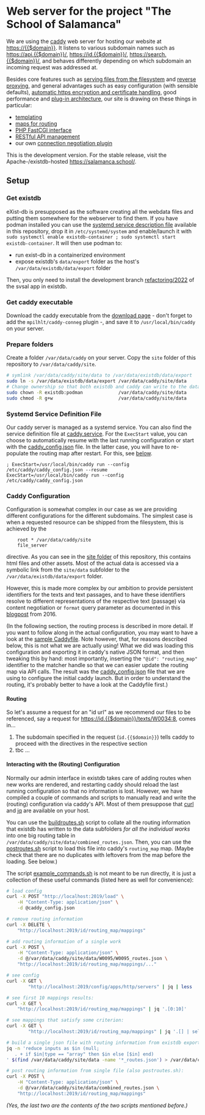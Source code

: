 # Web server for the project "The School of Salamanca"

We are using the [caddy](https://caddyserver.com/) web server for hosting our website at <https://{{$domain}}>. It listens to various subdomain names such as <https://api.{{$domain}}/>, <https://id.{{$domain}}/>, <https://search.{{$domain}}/>, and behaves differently depending on which subdomain an incoming request was addressed at.

Besides core features such as [serving files from the filesystem](https://caddyserver.com/docs/caddyfile/directives/file_server) and [reverse proxying](https://caddyserver.com/docs/caddyfile/directives/reverse_proxy), and general advantages such as easy configuration (with sensible defaults), [automatic https encryption and certificate handling](https://caddyserver.com/docs/automatic-https), good performance and [plug-in architecture](https://caddyserver.com/docs/modules/), our site is drawing on these things in particular:

- [templating](https://caddyserver.com/docs/caddyfile/directives/templates)
- [maps for routing](https://caddyserver.com/docs/caddyfile/directives/map)
- [PHP FastCGI interface](https://caddyserver.com/docs/caddyfile/directives/php_fastcgi)
- [RESTful API management](https://caddyserver.com/docs/api)
- our own [connection negotiation plugin](https://caddyserver.com/docs/modules/http.matchers.conneg)

This is the development version. For the stable release, visit the Apache-/existdb-hosted <https://salamanca.school/>.

## Setup

### Get existdb

eXist-db is presupposed as the software creating all the webdata files and putting them somewhere for the webserver to find them. If you have podman installed you can use the [systemd service description file](../existdb/existdb-container.service) available in this repository, drop it in `/etc/systemd/system` and enable/launch it with `sudo systemctl enable existdb-container ; sudo systemctl start existdb-container`. It will then use podman to:
- run exist-db in a containerized environment
- expose existdb's `data/export` folder as the host's `/var/data/existdb/data/export` folder

Then, you only need to install the development branch [refactoring/2022](https://github.com/digicademy/svsal/tree/refactoring/2022) of the svsal app in existdb.

### Get caddy executable

Download the caddy executable from the [download page](https://caddyserver.com/download) - don't forget to add the `mpilhlt/caddy-conneg` plugin -, and save it to `/usr/local/bin/caddy` on your server.

### Prepare folders

Create a folder `/var/data/caddy` on your server.
Copy the `site` folder of this repository to `/var/data/caddy/site`.

```sh
# symlink /var/data/caddy/site/data to /var/data/existdb/data/export
sudo ln -s /var/data/existdb/data/export /var/data/caddy/site/data
# Change ownership so that both existdb and caddy can write to the data folder
sudo chown -R existdb:podman             /var/data/caddy/site/data
sudo chmod -R g+w                        /var/data/caddy/site/data
```

### Systemd Service Definition File

Our caddy server is managed as a systemd service. You can also find the service definition file at [caddy.service](./caddy.service).
For the `ExecStart` value, you can choose to automatically resume with the last running configuration or start with the [caddy_config.json](./caddy_config.json) file. In the latter case, you will have to re-populate the routing map after restart. For this, see [below]().

```systemd
; ExecStart=/usr/local/bin/caddy run --config /etc/caddy/caddy_config.json --resume
ExecStart=/usr/local/bin/caddy run --config /etc/caddy/caddy_config.json
```

### Caddy Configuration

Configuration is somewhat complex in our case as we are providing different configurations for the different subdomains. The simplest case is when a requested resource can be shipped from the filesystem, this is achieved by the

```caddy
	root * /var/data/caddy/site
	file_server
```

directive. As you can see in the [site folder](../site) of this repository, this contains html files and other assets. Most of the actual data is accessed via a symbolic link from the `site/data` subfolder to the `/var/data/existdb/data/export` folder.

However, this is made more complex by our ambition to provide persistent identifiers for the texts and text passages, and to have these identifiers resolve to different representations of the respective text (passage) via content negotiation or `format` query parameter as documented in this [blogpost](https://blog.salamanca.school/de/2016/11/15/whats-in-a-uri-part-1/) from 2016.

(In the following section, the routing process is described in more detail. If you want to follow along in the actual configuration, you may want to have a look at the [sample Caddyfile](./Caddyfile.dontusethis). Note however, that, for reasons described below, this is not what we are actually using! What we did was loading this configuration and exporting it in caddy's native JSON format, and then tweaking this by hand: most importantly, inserting the `"@id": "routing_map"` identifier to the matcher handle so that we can easier update the routing map via API calls. The result was the [caddy_config.json](./caddy_config.json) file that we are using to configure the initial caddy launch. But in order to understand the routing, it's probably better to have a look at the Caddyfile first.)

#### Routing

So let's assume a request for an "id url" as we recommend our files to be referenced, say a request for <https://id.{{$domain}}/texts/W0034:8>, comes in...

1. The subdomain specified in the request (`id.{{$domain}}`) tells caddy to proceed with the directives in the respective section
2. tbc ...

#### Interacting with the (Routing) Configuration

Normally our admin interface in existdb takes care of adding routes when new works are rendered, and restarting caddy should reload the last running configuration so that no information is lost. However, we have compiled a couple of commands and scripts to manually read and write the (routing) configuration via caddy's API. Most of them presuppose that [curl](https://curl.se/) and [jq](https://stedolan.github.io/jq/) are available on your host.

You can use the [buildroutes.sh](./buildroutes.sh) script to collate all the routing information that existdb has written to the data subfolders *for all the individual works* into one big routing table in `/var/data/caddy/site/data/combined_routes.json`. Then, you can use the [postroutes.sh](./postroutes.sh) script to load this file into caddy's `routing_map` map. (Maybe check that there are no duplicates with leftovers from the map before the loading. See below.)

The script [example_commands.sh](./example_commands.sh) is not meant to be run directly, it is just a collection of these useful commands (listed here as well for convenience):

```sh
# load config
curl -X POST "http://localhost:2019/load" \
	-H "Content-Type: application/json" \
	-d @caddy_config.json

# remove routing information
curl -X DELETE \
	"http://localhost:2019/id/routing_map/mappings"

# add routing information of a single work
curl -X POST \
	-H "Content-Type: application/json" \
	-d @/var/data/caddy/site/data/W0095/W0095_routes.json \
	"http://localhost:2019/id/routing_map/mappings/..."

# see config
curl -X GET \
        "http://localhost:2019/config/apps/http/servers" | jq | less

# see first 10 mappings results:
curl -X GET \
	"http://localhost:2019/id/routing_map/mappings" | jq '.[0:10]'

# see mappings that satisfy some criterion:
curl -X GET \
        "http://localhost:2019/id/routing_map/mappings" | jq '.[] | select (.input == "/texts/W0018")'

# build a single json file with routing information from existdb exports (also buildroutes.sh):
jq -n 'reduce inputs as $in (null;
   . + if $in|type == "array" then $in else [$in] end)
' $(find /var/data/caddy/site/data -name '*_routes.json') > /var/data/caddy/site/data/combined_routes.json

# post routing information from single file (also postroutes.sh):
curl -X POST \
	-H "Content-Type: application/json" \
	-d @/var/data/caddy/site/data/combined_routes.json \
	"http://localhost:2019/id/routing_map/mappings"
```

*(Yes, the last two are the contents of the two scripts mentioned before.)*
